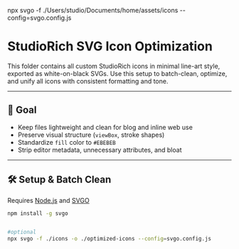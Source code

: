 npx svgo -f ./Users/studio/Documents/home/assets/icons --config=svgo.config.js



# StudioRich SVG Icon Optimization

This folder contains all custom StudioRich icons in minimal line-art style, exported as white-on-black SVGs. Use this setup to batch-clean, optimize, and unify all icons with consistent formatting and tone.

---

## 🎯 Goal

- Keep files lightweight and clean for blog and inline web use
- Preserve visual structure (`viewBox`, stroke shapes)
- Standardize `fill` color to `#EBEBEB`
- Strip editor metadata, unnecessary attributes, and bloat

---

## 🛠️ Setup & Batch Clean

Requires [Node.js](https://nodejs.org) and [SVGO](https://github.com/svg/svgo)

```bash
npm install -g svgo


#optional
npx svgo -f ./icons -o ./optimized-icons --config=svgo.config.js

